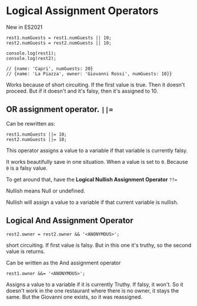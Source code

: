 # Logical Assignment Operators

New in ES2021

```
rest1.numGuests = rest1.numGuests || 10;
rest2.numGuests = rest2.numGuests || 10;

console.log(rest1);
console.log(rest2);

// {name: 'Capri', numGuests: 20}
// {name: 'La Piazza', owner: 'Giovanni Rossi', numGuests: 10}}
```

Works because of short circuiting. If the first value is true. Then it doesn't proceed. But if it doesn't and it's falsy, then it's assigned to 10.

## OR assignment operator. `||=`

Can be rewritten as:

```
rest1.numGuests ||= 10;
rest2.numGuests ||= 10;

```

This operator assigns a value to a variable if that variable is currently falsy.

It works beautifully save in one situation. When a value is set to `0`. Because `0` is a falsy value.

To get around that, have the **Logical Nullish Assignment Operator** `??=`

Nullish means Null or undefined.

Nullish will assign a value to a variable if that current variable is nullish.

## Logical And Assignment Operator

`rest2.owner = rest2.owner && '<ANONYMOUS>';`

short circuiting. If first value is falsy. But in this one it's truthy, so the second value is returns.

Can be written as the And assignment operator

```
rest1.owner &&= '<ANONYMOUS>';
```

Assigns a value to a variable if it is currently Truthy. If falsy, it won't. So it doesn't work in the one restaurant where there is no owner, it stays the same. But the Giovanni one exists, so it was reassigned.
